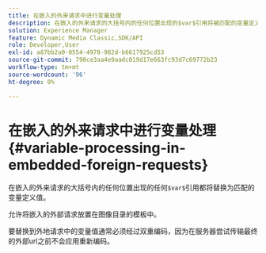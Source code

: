 ```yaml
---
title: 在嵌入的外来请求中进行变量处理
description: 在嵌入的外来请求的大括号内的任何位置出现的$var$引用将被匹配的变量定义值替换。
solution: Experience Manager
feature: Dynamic Media Classic,SDK/API
role: Developer,User
exl-id: a87bb2a0-0554-4978-982d-b6617925cd53
source-git-commit: 790ce3aa4e9aadc019d17e663fc93d7c69772b23
workflow-type: tm+mt
source-wordcount: '96'
ht-degree: 0%

---
```


# 在嵌入的外来请求中进行变量处理{#variable-processing-in-embedded-foreign-requests}

在嵌入的外来请求的大括号内的任何位置出现的任何`$var$`引用都将替换为匹配的变量定义值。

允许将嵌入的外部请求放置在图像目录的模板中。

要替换到外地请求中的变量值通常必须经过双重编码，因为在服务器尝试传输最终的外部url之前不会应用重新编码。
